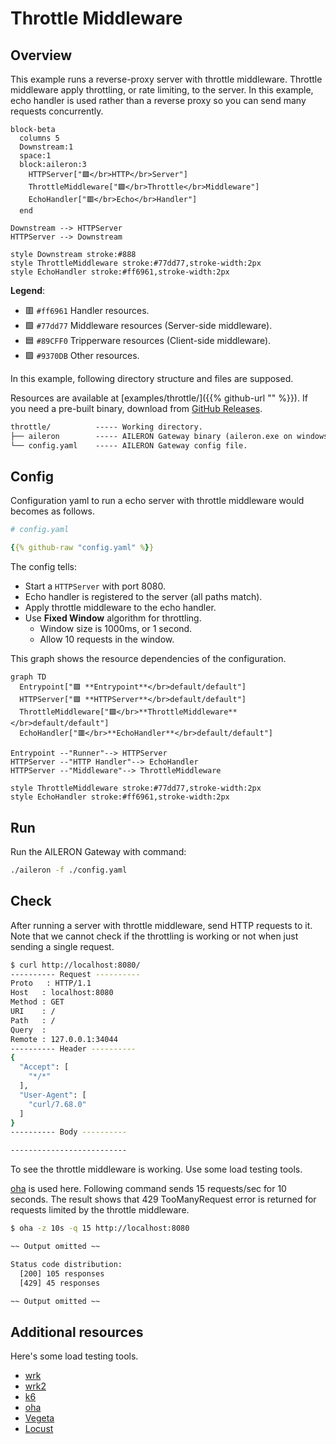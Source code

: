 # Throttle Middleware

## Overview

This example runs a reverse-proxy server with throttle middleware.
Throttle middleware apply throttling, or rate limiting, to the server.
In this example, echo handler is used rather than a reverse proxy so you can send many requests concurrently.

```mermaid
block-beta
  columns 5
  Downstream:1
  space:1
  block:aileron:3
    HTTPServer["🟪</br>HTTP</br>Server"]
    ThrottleMiddleware["🟩</br>Throttle</br>Middleware"]
    EchoHandler["🟥</br>Echo</br>Handler"]
  end

Downstream --> HTTPServer
HTTPServer --> Downstream

style Downstream stroke:#888
style ThrottleMiddleware stroke:#77dd77,stroke-width:2px
style EchoHandler stroke:#ff6961,stroke-width:2px
```

**Legend**:

- 🟥 `#ff6961` Handler resources.
- 🟩 `#77dd77` Middleware resources (Server-side middleware).
- 🟦 `#89CFF0` Tripperware resources (Client-side middleware).
- 🟪 `#9370DB` Other resources.

In this example, following directory structure and files are supposed.

Resources are available at [examples/throttle/]({{% github-url "" %}}).
If you need a pre-built binary, download from [GitHub Releases](https://github.com/aileron-gateway/aileron-gateway/releases).

```txt
throttle/          ----- Working directory.
├── aileron        ----- AILERON Gateway binary (aileron.exe on windows).
└── config.yaml    ----- AILERON Gateway config file.
```

## Config

Configuration yaml to run a echo server with throttle middleware would becomes as follows.

```yaml
# config.yaml

{{% github-raw "config.yaml" %}}
```

The config tells:

- Start a `HTTPServer` with port 8080.
- Echo handler is registered to the server (all paths match).
- Apply throttle middleware to the echo handler.
- Use **Fixed Window** algorithm for throttling.
  - Window size is 1000ms, or 1 second.
  - Allow 10 requests in the window.

This graph shows the resource dependencies of the configuration.

```mermaid
graph TD
  Entrypoint["🟪 **Entrypoint**</br>default/default"]
  HTTPServer["🟪 **HTTPServer**</br>default/default"]
  ThrottleMiddleware["🟩</br>**ThrottleMiddleware**</br>default/default"]
  EchoHandler["🟥</br>**EchoHandler**</br>default/default"]

Entrypoint --"Runner"--> HTTPServer
HTTPServer --"HTTP Handler"--> EchoHandler
HTTPServer --"Middleware"--> ThrottleMiddleware

style ThrottleMiddleware stroke:#77dd77,stroke-width:2px
style EchoHandler stroke:#ff6961,stroke-width:2px
```

## Run

Run the AILERON Gateway with command:

```bash
./aileron -f ./config.yaml
```

## Check

After running a server with throttle middleware, send HTTP requests to it.
Note that we cannot check if the throttling is working or not when just sending a single request.

```bash
$ curl http://localhost:8080/
---------- Request ----------
Proto   : HTTP/1.1
Host   : localhost:8080
Method : GET
URI    : /
Path   : /
Query  :
Remote : 127.0.0.1:34044
---------- Header ----------
{
  "Accept": [
    "*/*"
  ],
  "User-Agent": [
    "curl/7.68.0"
  ]
}
---------- Body ----------

--------------------------
```

To see the throttle middleware is working. Use some load testing tools.

[oha](https://github.com/hatoo/oha) is used here.
Following command sends 15 requests/sec for 10 seconds.
The result shows that 429 TooManyRequest error is returned for requests limited by the throttle middleware.

```bash
$ oha -z 10s -q 15 http://localhost:8080

~~ Output omitted ~~

Status code distribution:
  [200] 105 responses
  [429] 45 responses

~~ Output omitted ~~
```

## Additional resources

Here's some load testing tools.

- [wrk](https://github.com/wg/wrk)
- [wrk2](https://github.com/giltene/wrk2)
- [k6](https://github.com/grafana/k6)
- [oha](https://github.com/hatoo/oha)
- [Vegeta](https://github.com/tsenart/vegeta)
- [Locust](https://github.com/locustio/locust)
